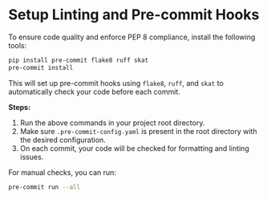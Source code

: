 # Setup Linting and Pre-commit Hooks

To ensure code quality and enforce PEP 8 compliance, install the following tools:

```sh
pip install pre-commit flake8 ruff skat
pre-commit install
```

This will set up pre-commit hooks using `flake8`, `ruff`, and `skat` to automatically check your code before each commit.

**Steps:**
1. Run the above commands in your project root directory.
2. Make sure `.pre-commit-config.yaml` is present in the root directory with the desired configuration.
3. On each commit, your code will be checked for formatting and linting issues.

For manual checks, you can run:
```sh
pre-commit run --all